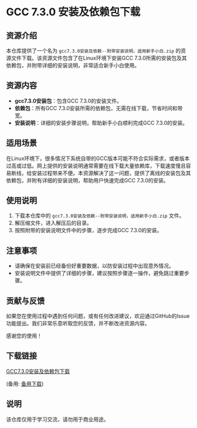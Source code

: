 # GCC 7.3.0 安装及依赖包下载

## 资源介绍

本仓库提供了一个名为 `gcc7.3.0安装及依赖--附带安装说明，适用新手小白.zip` 的资源文件下载。该资源文件包含了在Linux环境下安装GCC 7.3.0所需的安装包及其依赖包，并附带详细的安装说明，非常适合新手小白使用。

## 资源内容

- **gcc7.3.0安装包**：包含GCC 7.3.0的安装文件。
- **依赖包**：所有GCC 7.3.0安装所需的依赖包，无需在线下载，节省时间和带宽。
- **安装说明**：详细的安装步骤说明，帮助新手小白顺利完成GCC 7.3.0的安装。

## 适用场景

在Linux环境下，很多情况下系统自带的GCC版本可能不符合实际需求，或者版本过高或过低。网上提供的安装说明通常需要在线下载大量依赖库，下载速度慢且容易断线，给安装过程带来不便。本资源解决了这一问题，提供了离线的安装包及其依赖包，并附有详细的安装说明，帮助用户快速完成GCC 7.3.0的安装。

## 使用说明

1. 下载本仓库中的 `gcc7.3.0安装及依赖--附带安装说明，适用新手小白.zip` 文件。
2. 解压缩文件，进入解压后的目录。
3. 按照附带的安装说明文件中的步骤，逐步完成GCC 7.3.0的安装。

## 注意事项

- 请确保在安装前已经备份好重要数据，以防安装过程中出现意外情况。
- 安装说明文件中提供了详细的步骤，建议按照步骤逐一操作，避免跳过重要步骤。

## 贡献与反馈

如果您在使用过程中遇到任何问题，或有任何改进建议，欢迎通过GitHub的Issue功能提出。我们非常乐意听取您的反馈，并不断改进资源内容。

感谢您的使用！

## 下载链接
[GCC7.3.0安装及依赖包下载](https://pan.quark.cn/s/f56c685a3842) 

(备用: [备用下载](https://pan.baidu.com/s/17q4ho9oWyfvCRNbKvaUunQ?pwd=1234))

## 说明

该仓库仅用于学习交流，请勿用于商业用途。
